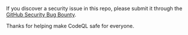 If you discover a security issue in this repo, please submit it through the [GitHub Security Bug Bounty](https://hackerone.com/github).

Thanks for helping make CodeQL safe for everyone.